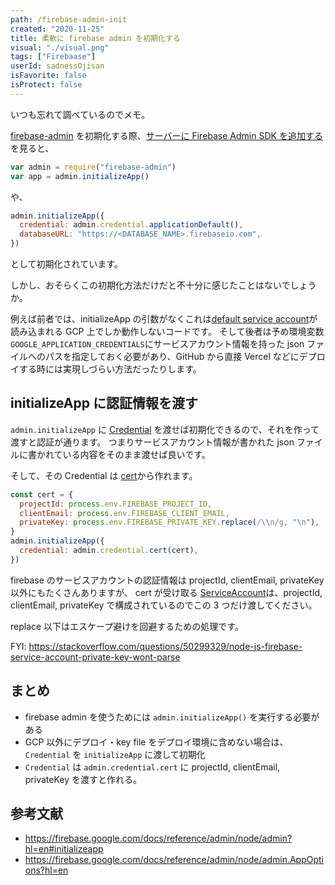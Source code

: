 ```yaml
---
path: /firebase-admin-init
created: "2020-11-25"
title: 柔軟に firebase admin を初期化する
visual: "./visual.png"
tags: ["Firebaase"]
userId: sadnessOjisan
isFavorite: false
isProtect: false
---
```


いつも忘れて調べているのでメモ。

[firebase-admin](https://www.npmjs.com/package/firebase-admin) を初期化する際、[サーバーに Firebase Admin SDK を追加する](https://firebase.google.com/docs/admin/setup) を見ると、

```js
var admin = require("firebase-admin")
var app = admin.initializeApp()
```

や、

```js
admin.initializeApp({
  credential: admin.credential.applicationDefault(),
  databaseURL: "https://<DATABASE_NAME>.firebaseio.com",
})
```

として初期化されています。

しかし、おそらくこの初期化方法だけだと不十分に感じたことはないでしょうか。

例えば前者では、initializeApp の引数がなくこれは[default service account](https://cloud.google.com/docs/authentication/production)が読み込まれる GCP 上でしか動作しないコードです。
そして後者は予め環境変数`GOOGLE_APPLICATION_CREDENTIALS`にサービスアカウント情報を持った json ファイルへのパスを指定しておく必要があり、GitHub から直接 Vercel などにデプロイする時には実現しづらい方法だったりします。

## initializeApp に認証情報を渡す

`admin.initializeApp` に [Credential](https://firebase.google.com/docs/reference/admin/node/admin.credential.Credential-1?hl=en) を渡せば初期化できるので、それを作って渡すと認証が通ります。
つまりサービスアカウント情報が書かれた json ファイルに書かれている内容をそのまま渡せば良いです。

そして、その Credential は [cert](https://firebase.google.com/docs/reference/admin/node/admin.credential?hl=en#cert)から作れます。

```js
const cert = {
  projectId: process.env.FIREBASE_PROJECT_ID,
  clientEmail: process.env.FIREBASE_CLIENT_EMAIL,
  privateKey: process.env.FIREBASE_PRIVATE_KEY.replace(/\\n/g, "\n"),
}
admin.initializeApp({
  credential: admin.credential.cert(cert),
})
```

firebase のサービスアカウントの認証情報は projectId, clientEmail, privateKey 以外にもたくさんありますが、 cert が受け取る [ServiceAccount](https://firebase.google.com/docs/reference/admin/node/admin.ServiceAccount)は、projectId, clientEmail, privateKey で構成されているのでこの 3 つだけ渡してください。

replace 以下はエスケープ避けを回避するための処理です。

FYI: https://stackoverflow.com/questions/50299329/node-js-firebase-service-account-private-key-wont-parse

## まとめ

- firebase admin を使うためには `admin.initializeApp()` を実行する必要がある
- GCP 以外にデプロイ・key file をデプロイ環境に含めない場合は、`Credential` を `initializeApp` に渡して初期化
- `Credential` は `admin.credential.cert` に projectId, clientEmail, privateKey を渡すと作れる。

## 参考文献

- https://firebase.google.com/docs/reference/admin/node/admin?hl=en#initializeapp
- https://firebase.google.com/docs/reference/admin/node/admin.AppOptions?hl=en
